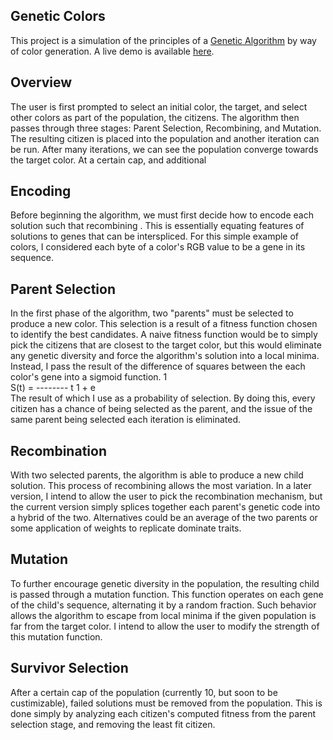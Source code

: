 ## Genetic Colors

This project is a simulation of the principles of a [Genetic Algorithm](https://en.wikipedia.org/wiki/Genetic_algorithm) by way of color generation. 
A live demo is available [here](genetic-colors.herokuapp.com/#/).


## Overview
The user is first prompted to select an initial color, the target, and select other colors as part of the population, the citizens. The algorithm then passes through three stages: Parent Selection, Recombining, and Mutation. The resulting citizen is placed into the population and another iteration can be run. After many iterations, we can see the population converge towards the target color. At a certain cap, and additional

## Encoding
Before beginning the algorithm, we must first decide how to encode each solution such that recombining . This is essentially equating features of solutions to genes that can be interspliced. For this simple example of colors, I considered each byte of a color's RGB value to be a gene in its sequence.


## Parent Selection
In the first phase of the algorithm, two "parents" must be selected to produce a new color. This selection is a result of a fitness function chosen to identify the best candidates. A naive fitness function would be to simply pick the citizens that are closest to the target color, but this would eliminate any genetic diversity and force the algorithm's solution into a local minima. Instead, I pass the result of the difference of squares between the each color's gene into a sigmoid function.
             1    
 S(t)  =  -------- 
                t 
         1  +  e  
The result of which I use as a probability of selection. By doing this, every citizen has a chance of being selected as the parent, and the issue of the same parent being selected each iteration is eliminated.

## Recombination
With two selected parents, the algorithm is able to produce a new child solution. This process of recombining allows the most variation. In a later version, I intend to allow the user to pick the recombination mechanism, but the current version simply splices together each parent's genetic code into a hybrid of the two. Alternatives could be an average of the two parents or some application of weights to replicate dominate traits.

## Mutation
To further encourage genetic diversity in the population, the resulting child is passed through a mutation function. This function operates on each gene of the child's sequence, alternating it by a random fraction. Such behavior allows the algorithm to escape from local minima if the given population is far from the target color. I intend to allow the user to modify the strength of this mutation function.

## Survivor Selection
After a certain cap of the population (currently 10, but soon to be custimizable), failed solutions must be removed from the population. This is done simply by analyzing each citizen's computed fitness from the parent selection stage, and removing the least fit citizen.

